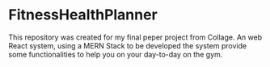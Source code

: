 # FitnessHealthPlanner
This repository was created for my final peper project from Collage. An web React system, using a MERN Stack to be developed the system provide some functionalities to help you on your day-to-day on the gym. 
